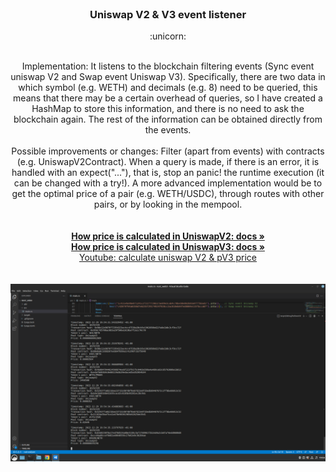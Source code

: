 <!-- PROJECT LOGO -->
<br />
<div align="center">

  <h3 align="center">Uniswap V2 & V3 event listener</h3> :unicorn:

  <p align="center"> <br />
    Implementation: It listens to the blockchain filtering events (Sync event uniswap V2 and Swap event Uniswap V3). Specifically, there are two data in which symbol (e.g. WETH) and decimals (e.g. 8) need to be queried, this means that there may be a certain overhead of queries, so I have created a HashMap to store this information, and there is no need to ask the blockchain again. The rest of the information can be obtained directly from the events.
    <br /> <br />
    Possible improvements or changes: Filter (apart from events) with contracts (e.g. UniswapV2Contract). When a query is made, if there is an error, it is handled with an expect("..."), that is, stop an panic! the runtime execution (it can be changed with a try!). A more advanced implementation would be to get the optimal price of a pair (e.g. WETH/USDC), through routes with other pairs, or by looking in the mempool.
    <br />
    <br />
    <br />
    <a href="https://docs.uniswap.org/sdk/v2/guides/pricing"><strong>How price is calculated in UniswapV2: docs »</strong></a>
    <br />
    <a href="https://docs.uniswap.org/sdk/v3/guides/fetching-prices"><strong>How price is calculated in UniswapV3: docs »</strong></a>
    <br />
    <a href="https://www.youtube.com/watch?v=hKhdQl126Ys">Youtube: calculate uniswap V2 & pV3 price</a>
    <br />
    <br />
    <br />
  <a href="https://github.com/banegil/uni_V2_V3_rust">
    <img src="image.png" alt="Test">
  </a>
  </p>
</div>
